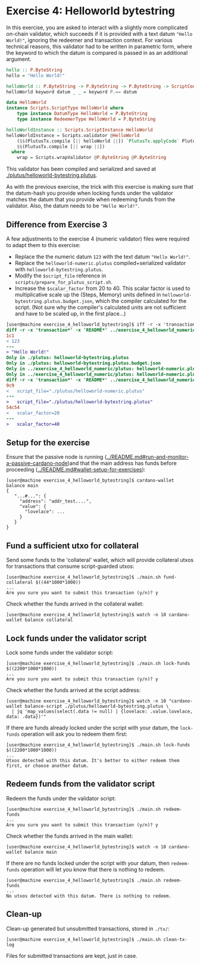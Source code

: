 # Exercise 4: Helloworld bytestring
In this exercise, you are asked to interact with a slightly more complicated on-chain validator, which succeeds if it is provided with a text datum `"Hello World!"`, ignoring the redeemer and transaction context. For various technical reasons, this validator had to be written in parametric form, where the keyword to which the datum is compared is passed in as an additional argument.
```haskell
hello :: P.ByteString
hello = "Hello World!"

helloWorld :: P.ByteString -> P.ByteString -> P.ByteString -> ScriptContext -> P.Bool
helloWorld keyword datum _ _ = keyword P.== datum

data HelloWorld
instance Scripts.ScriptType HelloWorld where
    type instance DatumType HelloWorld = P.ByteString
    type instance RedeemerType HelloWorld = P.ByteString

helloWorldInstance :: Scripts.ScriptInstance HelloWorld
helloWorldInstance = Scripts.validator @HelloWorld
    ($$(PlutusTx.compile [|| helloWorld ||]) `PlutusTx.applyCode` PlutusTx.liftCode hello)
    $$(PlutusTx.compile [|| wrap ||])
  where
    wrap = Scripts.wrapValidator @P.ByteString @P.ByteString
```

This validator has been compiled and serialized and saved at [./plutus/helloworld-bytestring.plutus](./plutus/helloworld-bytestring.plutus).

As with the previous exercise, the trick with this exercise is making sure that the datum-hash you provide when locking funds under the validator matches the datum that you provide when redeeming funds from the validator. Also, the datum needs to be `"Hello World!"`.

## Difference from Exercise 3
A few adjustments to the exercise 4 (numeric validator) files were required to adapt them to this exercise:
- Replace the the numeric datum `123` with the text datum `"Hello World!"`.
- Replace the `helloworld-numeric.plutus` compiled+serialized validator with `helloworld-bytestring.plutus`.
- Modify the `$script_file` reference in `scripts/prepare_for_plutus_script.sh`.
- Increase the `$scalar_factor` from 20 to 40. This scalar factor is used to multiplicative scale up the (Steps, Memory) units defined in `helloworld-bytestring.plutus.budget.json`, which the compiler calculated for the script. (Not sure why the compiler's calculated units are not sufficient and have to be scaled up, in the first place...)

```diff
[user@machine exercise_4_helloworld_bytestring]$ iff -r -x 'transaction*' -x 'README*' ../exercise_4_helloworld_numeric/ ./
diff -r -x 'transaction*' -x 'README*' ../exercise_4_helloworld_numeric/datum.txt ./datum.txt
1c1
< 123
---
> "Hello World!"
Only in ./plutus: helloworld-bytestring.plutus
Only in ./plutus: helloworld-bytestring.plutus.budget.json
Only in ../exercise_4_helloworld_numeric/plutus: helloworld-numeric.plutus
Only in ../exercise_4_helloworld_numeric/plutus: helloworld-numeric.plutus.budget.json
diff -r -x 'transaction*' -x 'README*' ../exercise_4_helloworld_numeric/scripts/prepare_for_plutus_script.sh ./scripts/prepare_for_plutus_script.sh
9c9
<   script_file="./plutus/helloworld-numeric.plutus"
---
>   script_file="./plutus/helloworld-bytestring.plutus"
54c54
<   scalar_factor=20
---
>   scalar_factor=40
```

## Setup for the exercise
Ensure that the passive node is running ([../README.md#run-and-monitor-a-passive-cardano-node](../README.md#run-and-monitor-a-passive-cardano-node))and that the main address has funds before proceeding ([../README.md#wallet-setup-for-exercises](../README.md#wallet-setup-for-exercises)):
```
[user@machine exercise_4_helloworld_bytestring]$ cardano-wallet balance main
{
   "...#...": {
     "address": "addr_test....",
     "value": {
       "lovelace": ...
     }
   }
}
```

## Fund a sufficient utxo for collateral
Send some funds to the 'collateral' wallet, which will provide collateral utxos for transactions that consume script-guarded utxos:
```
[user@machine exercise_4_helloworld_bytestring]$ ./main.sh fund-collateral $((44*1000*1000))
...
Are you sure you want to submit this transaction (y/n)? y
```

Check whether the funds arrived in the collateral wallet:
```
[user@machine exercise_4_helloworld_bytestring]$ watch -n 10 cardano-wallet balance collateral
```

## Lock funds under the validator script
Lock some funds under the validator script:
```
[user@machine exercise_4_helloworld_bytestring]$ ./main.sh lock-funds $((2200*1000*1000))
...
Are you sure you want to submit this transaction (y/n)? y
```

Check whether the funds arrived at the script address:
```
[user@machine exercise_4_helloworld_bytestring]$ watch -n 10 "cardano-wallet balance-script ./plutus/helloworld-bytestring.plutus \
  | jq 'map_values(select(.data != null) | {lovelace: .value.lovelace, data: .data})'"
```

If there are funds already locked under the script with your datum, the `lock-funds` operation will ask you to redeem them first:
```
[user@machine exercise_4_helloworld_bytestring]$ ./main.sh lock-funds $((2200*1000*1000))
...
Utxos detected with this datum. It's better to either redeem them first, or choose another datum.
```

## Redeem funds from the validator script
Redeem the funds under the validator script:
```
[user@machine exercise_4_helloworld_bytestring]$ ./main.sh redeem-funds
...
Are you sure you want to submit this transaction (y/n)? y
```

Check whether the funds arrived in the main wallet:
```
[user@machine exercise_4_helloworld_bytestring]$ watch -n 10 cardano-wallet balance main
```

If there are no funds locked under the script with your datum, then `redeem-funds` operation will let you know that there is nothing to redeem.
```
[user@machine exercise_4_helloworld_bytestring]$ ./main.sh redeem-funds
...
No utxos detected with this datum. There is nothing to redeem.
```

## Clean-up
Clean-up generated but unsubmitted transactions, stored in `./tx/`:
```
[user@machine exercise_4_helloworld_bytestring]$ ./main.sh clean-tx-log
```

Files for submitted transactions are kept, just in case.
